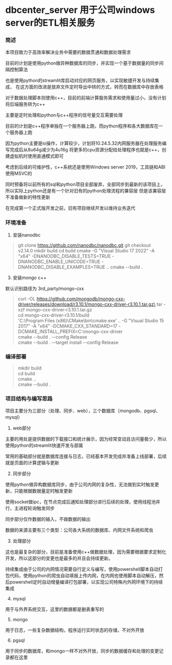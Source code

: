# dbcenter_server 用于公司windows server的ETL相关服务

### 简述

本项目致力于高效率解决业务中需要的数据贯通和数据处理需求

目前的计划是使用python做异种数据库的同步，并实现一个基于数据量的同步间隔控制算法

也是使用python的streamlit库启动对应的网页服务，以实现敏捷开发与持续集成，
在这方面的改进是放弃文件定时导出中转的方式，转而在数据库中存放表格

对于数据处理脚本则使用c++，目前的前端计算服务需求和使用量过小，没有计划将后端服务转为c++

主要是定时处理和python与c++程序的信号量交互需要处理

目前的计划是c++程序单独在一个服务器上跑，而python程序和各大数据库在一个服务器上跑

因为python主要是io操作，计算较少，计划将10.24.5.32内网服务器在处理服务编写完成后从8u64g减少为4u16g
将更多的cpu资源分配给处理程序也就是c++，创建虚拟机时使用直通模式即可

考虑到后续的可维护性，c++系统还是使用Windows server 2019，工具链和ABI使用MSVC的

同时预备将以前所有的sql和python项目全部废弃，全部同步到最新的该项目上，所以实际上python还是有一个针对旧有的python处理流程的兼容层
但是该兼容层不准备做新的特性更新

在完成第一个正式版开发之前，旧有项目继续开发以维持业务迭代

### 环境准备

1. 安装nanodbc 

> git clone https://github.com/nanodbc/nanodbc.git
> git checkout v2.14.0
> mkdir build
> cd build
> cmake -G "Visual Studio 17 2022" -A "x64" -DNANODBC_DISABLE_TESTS=TRUE -DNANODBC_ENABLE_UNICODE=TRUE -DNANODBC_DISABLE_EXAMPLES=TRUE ..
> cmake --build .


3. 安装mongo c++

默认识别路径为 3rd_party/mongo-cxx

> curl -OL https://github.com/mongodb/mongo-cxx-driver/releases/download/r3.10.1/mongo-cxx-driver-r3.10.1.tar.gz\
> tar -xzf mongo-cxx-driver-r3.10.1.tar.gz\
> cd mongo-cxx-driver-r3.10.1/build \
> 'C:\Program Files (x86)\CMake\bin\cmake.exe' .. -G "Visual Studio 15 2017" -A "x64"         -DCMAKE_CXX_STANDARD=17  -DCMAKE_INSTALL_PREFIX=C:\mongo-cxx-driver  \
>cmake --build . --config Release\
>cmake --build . --target install --config Release

### 编译部署

> mkdir build \
> cd build \
> cmake .. \
> cmake --build .

### 项目结构与编写思路

项目主要分为三部分（处理、同步、web），三个数据库（mongodb、pgsql、mysql）

1. web部分

主要的用处是提供数据的下载接口和统计展示，因为经常变动且访问量极少，所以使用python的streamlit快速开发与部属

常用的基础部分就是数据库连接与日志，已经基本开发完成并准备上线部署，后续就是页面的计算逻辑与更新

2. 同步部分

使用python做异构数据库同步，由于公司内网的复杂性，无法做到实时触发更新，只能根据数据量定时触发更新

使用socket做ipc，在节点完成后通知处理部分进行后续的处理，使用线程池并行，主进程轮询触发同步

同步部分仅作数据的输入，不做数据的输出

数据的来源主要有三个类型：公司各大系统的数据库、内网文件系统和爬虫

3. 处理部分

这也是最复杂的部分，目前是准备使用c++做数据处理，因为需要根据要求定制化开发，所以这部分的变更也是最多的并且会持续更新。

持续集成由于公司的内网情况需要自行定义与编写，使用powershell脚本自动打包代码，使用python的爬虫自动填报上传内网，在内网也使用脚本自动解压，然后powershell定时自动增量编译打包部署，以实现公司特殊内外网环境下的持续集成



4. mysql

用于与外界系统交互，这里的数据都是删表重写的

5. mongo

用于日志，一些复杂数据结构，程序运行实时状态的存储，不对外开放

6. pgsql

用于同步的数据库，和mongo一样不对外开放，同步的数据缓存和处理的变更记录都在这里